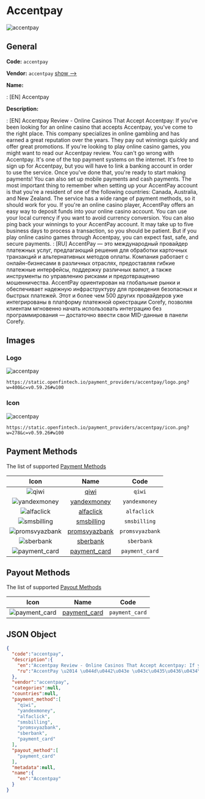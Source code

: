 
# Accentpay 
![accentpay](https://static.openfintech.io/payment_providers/accentpay/logo.png?w=400&c=v0.59.26#w100)  

## General 
 
**Code:** `accentpay` 
 
**Vendor:** `accentpay` [show -->](/vendors/accentpay/) 
 
**Name:** 
 
:	[EN] Accentpay 
 
**Description:** 
 
: [EN] Accentpay Review - Online Casinos That Accept Accentpay: If you've been looking for an online casino that accepts Accentpay, you've come to the right place. This company specializes in online gambling and has earned a great reputation over the years. They pay out winnings quickly and offer great promotions. If you're looking to play online casino games, you might want to read our Accentpay review. You can't go wrong with Accentpay. It's one of the top payment systems on the internet. It's free to sign up for Accentpay, but you will have to link a banking account in order to use the service. Once you've done that, you're ready to start making payments! You can also set up mobile payments and cash payments. The most important thing to remember when setting up your AccentPay account is that you're a resident of one of the following countries: Canada, Australia, and New Zealand. The service has a wide range of payment methods, so it should work for you. If you're an online casino player, AccentPay offers an easy way to deposit funds into your online casino account. You can use your local currency if you want to avoid currency conversion. You can also ping back your winnings to your AccentPay account. It may take up to five business days to process a transaction, so you should be patient. But if you play online casino games through Accentpay, you can expect fast, safe, and secure payments. 
: [RU] AccentPay — это международный провайдер платежных услуг, предлагающий решения для обработки карточных транзакций и альтернативных методов оплаты. Компания работает с онлайн-бизнесами в различных отраслях, предоставляя гибкие платежные интерфейсы, поддержку различных валют, а также инструменты по управлению рисками и предотвращению мошенничества. AccentPay ориентирован на глобальные рынки и обеспечивает надежную инфраструктуру для проведения безопасных и быстрых платежей. Этот и более чем 500 других провайдеров уже интегрированы в платформу платежной оркестрации Corefy, позволяя клиентам мгновенно начать использовать интеграцию без программирования — достаточно ввести свои MID-данные в панели Corefy. 
 

## Images 

### Logo 
 
![accentpay](https://static.openfintech.io/payment_providers/accentpay/logo.png?w=400&c=v0.59.26#w100)  

```
https://static.openfintech.io/payment_providers/accentpay/logo.png?w=400&c=v0.59.26#w100
```  

### Icon 
 
![accentpay](https://static.openfintech.io/payment_providers/accentpay/icon.png?w=278&c=v0.59.26#w100)  

```
https://static.openfintech.io/payment_providers/accentpay/icon.png?w=278&c=v0.59.26#w100
```  

## Payment Methods 
 
The list of supported [Payment Methods](/payment-methods/) 

|Icon|Name|Code| 
|:---:|:---:|:---:| 
|![qiwi](https://static.openfintech.io/payment_methods/qiwi/icon.svg?w=278&c=v0.59.26#w100) |[qiwi](/payment-methods/qiwi/)|`qiwi`| 
|![yandexmoney](https://static.openfintech.io/payment_methods/yandexmoney/icon.svg?w=278&c=v0.59.26#w100) |[yandexmoney](/payment-methods/yandexmoney/)|`yandexmoney`| 
|![alfaclick](https://static.openfintech.io/payment_methods/alfaclick/icon.png?w=278&c=v0.59.26#w100) |[alfaclick](/payment-methods/alfaclick/)|`alfaclick`| 
|![smsbilling](https://static.openfintech.io/payment_methods/smsbilling/icon.png?w=278&c=v0.59.26#w100) |[smsbilling](/payment-methods/smsbilling/)|`smsbilling`| 
|![promsvyazbank](https://static.openfintech.io/payment_methods/promsvyazbank/icon.png?w=278&c=v0.59.26#w100) |[promsvyazbank](/payment-methods/promsvyazbank/)|`promsvyazbank`| 
|![sberbank](https://static.openfintech.io/payment_methods/sberbank/icon.svg?w=278&c=v0.59.26#w100) |[sberbank](/payment-methods/sberbank/)|`sberbank`| 
|![payment_card](https://static.openfintech.io/payment_methods/payment_card/icon.svg?w=278&c=v0.59.26#w100) |[payment_card](/payment-methods/payment_card/)|`payment_card`| 
 

## Payout Methods 
 
The list of supported [Payout Methods](/payout-methods/) 

|Icon|Name|Code| 
|:---:|:---:|:---:| 
|![payment_card](https://static.openfintech.io/payout_methods/payment_card/icon.svg?w=278&c=v0.59.26#w40) |[payment_card](payout-methodspayment_card/)|`payment_card`| 
 

## JSON Object 

```json
{
  "code":"accentpay",
  "description":{
    "en":"Accentpay Review - Online Casinos That Accept Accentpay: If you've been looking for an online casino that accepts Accentpay, you've come to the right place. This company specializes in online gambling and has earned a great reputation over the years. They pay out winnings quickly and offer great promotions. If you're looking to play online casino games, you might want to read our Accentpay review. You can't go wrong with Accentpay. It's one of the top payment systems on the internet. It's free to sign up for Accentpay, but you will have to link a banking account in order to use the service. Once you've done that, you're ready to start making payments! You can also set up mobile payments and cash payments. The most important thing to remember when setting up your AccentPay account is that you're a resident of one of the following countries: Canada, Australia, and New Zealand. The service has a wide range of payment methods, so it should work for you. If you're an online casino player, AccentPay offers an easy way to deposit funds into your online casino account. You can use your local currency if you want to avoid currency conversion. You can also ping back your winnings to your AccentPay account. It may take up to five business days to process a transaction, so you should be patient. But if you play online casino games through Accentpay, you can expect fast, safe, and secure payments.",
    "ru":"AccentPay \u2014 \u044d\u0442\u043e \u043c\u0435\u0436\u0434\u0443\u043d\u0430\u0440\u043e\u0434\u043d\u044b\u0439 \u043f\u0440\u043e\u0432\u0430\u0439\u0434\u0435\u0440 \u043f\u043b\u0430\u0442\u0435\u0436\u043d\u044b\u0445 \u0443\u0441\u043b\u0443\u0433, \u043f\u0440\u0435\u0434\u043b\u0430\u0433\u0430\u044e\u0449\u0438\u0439 \u0440\u0435\u0448\u0435\u043d\u0438\u044f \u0434\u043b\u044f \u043e\u0431\u0440\u0430\u0431\u043e\u0442\u043a\u0438 \u043a\u0430\u0440\u0442\u043e\u0447\u043d\u044b\u0445 \u0442\u0440\u0430\u043d\u0437\u0430\u043a\u0446\u0438\u0439 \u0438 \u0430\u043b\u044c\u0442\u0435\u0440\u043d\u0430\u0442\u0438\u0432\u043d\u044b\u0445 \u043c\u0435\u0442\u043e\u0434\u043e\u0432 \u043e\u043f\u043b\u0430\u0442\u044b. \u041a\u043e\u043c\u043f\u0430\u043d\u0438\u044f \u0440\u0430\u0431\u043e\u0442\u0430\u0435\u0442 \u0441 \u043e\u043d\u043b\u0430\u0439\u043d-\u0431\u0438\u0437\u043d\u0435\u0441\u0430\u043c\u0438 \u0432 \u0440\u0430\u0437\u043b\u0438\u0447\u043d\u044b\u0445 \u043e\u0442\u0440\u0430\u0441\u043b\u044f\u0445, \u043f\u0440\u0435\u0434\u043e\u0441\u0442\u0430\u0432\u043b\u044f\u044f \u0433\u0438\u0431\u043a\u0438\u0435 \u043f\u043b\u0430\u0442\u0435\u0436\u043d\u044b\u0435 \u0438\u043d\u0442\u0435\u0440\u0444\u0435\u0439\u0441\u044b, \u043f\u043e\u0434\u0434\u0435\u0440\u0436\u043a\u0443 \u0440\u0430\u0437\u043b\u0438\u0447\u043d\u044b\u0445 \u0432\u0430\u043b\u044e\u0442, \u0430 \u0442\u0430\u043a\u0436\u0435 \u0438\u043d\u0441\u0442\u0440\u0443\u043c\u0435\u043d\u0442\u044b \u043f\u043e \u0443\u043f\u0440\u0430\u0432\u043b\u0435\u043d\u0438\u044e \u0440\u0438\u0441\u043a\u0430\u043c\u0438 \u0438 \u043f\u0440\u0435\u0434\u043e\u0442\u0432\u0440\u0430\u0449\u0435\u043d\u0438\u044e \u043c\u043e\u0448\u0435\u043d\u043d\u0438\u0447\u0435\u0441\u0442\u0432\u0430. AccentPay \u043e\u0440\u0438\u0435\u043d\u0442\u0438\u0440\u043e\u0432\u0430\u043d \u043d\u0430 \u0433\u043b\u043e\u0431\u0430\u043b\u044c\u043d\u044b\u0435 \u0440\u044b\u043d\u043a\u0438 \u0438 \u043e\u0431\u0435\u0441\u043f\u0435\u0447\u0438\u0432\u0430\u0435\u0442 \u043d\u0430\u0434\u0435\u0436\u043d\u0443\u044e \u0438\u043d\u0444\u0440\u0430\u0441\u0442\u0440\u0443\u043a\u0442\u0443\u0440\u0443 \u0434\u043b\u044f \u043f\u0440\u043e\u0432\u0435\u0434\u0435\u043d\u0438\u044f \u0431\u0435\u0437\u043e\u043f\u0430\u0441\u043d\u044b\u0445 \u0438 \u0431\u044b\u0441\u0442\u0440\u044b\u0445 \u043f\u043b\u0430\u0442\u0435\u0436\u0435\u0439. \u042d\u0442\u043e\u0442 \u0438 \u0431\u043e\u043b\u0435\u0435 \u0447\u0435\u043c 500 \u0434\u0440\u0443\u0433\u0438\u0445 \u043f\u0440\u043e\u0432\u0430\u0439\u0434\u0435\u0440\u043e\u0432 \u0443\u0436\u0435 \u0438\u043d\u0442\u0435\u0433\u0440\u0438\u0440\u043e\u0432\u0430\u043d\u044b \u0432 \u043f\u043b\u0430\u0442\u0444\u043e\u0440\u043c\u0443 \u043f\u043b\u0430\u0442\u0435\u0436\u043d\u043e\u0439 \u043e\u0440\u043a\u0435\u0441\u0442\u0440\u0430\u0446\u0438\u0438 Corefy, \u043f\u043e\u0437\u0432\u043e\u043b\u044f\u044f \u043a\u043b\u0438\u0435\u043d\u0442\u0430\u043c \u043c\u0433\u043d\u043e\u0432\u0435\u043d\u043d\u043e \u043d\u0430\u0447\u0430\u0442\u044c \u0438\u0441\u043f\u043e\u043b\u044c\u0437\u043e\u0432\u0430\u0442\u044c \u0438\u043d\u0442\u0435\u0433\u0440\u0430\u0446\u0438\u044e \u0431\u0435\u0437 \u043f\u0440\u043e\u0433\u0440\u0430\u043c\u043c\u0438\u0440\u043e\u0432\u0430\u043d\u0438\u044f \u2014 \u0434\u043e\u0441\u0442\u0430\u0442\u043e\u0447\u043d\u043e \u0432\u0432\u0435\u0441\u0442\u0438 \u0441\u0432\u043e\u0438 MID-\u0434\u0430\u043d\u043d\u044b\u0435 \u0432 \u043f\u0430\u043d\u0435\u043b\u0438 Corefy."
  },
  "vendor":"accentpay",
  "categories":null,
  "countries":null,
  "payment_method":[
    "qiwi",
    "yandexmoney",
    "alfaclick",
    "smsbilling",
    "promsvyazbank",
    "sberbank",
    "payment_card"
  ],
  "payout_method":[
    "payment_card"
  ],
  "metadata":null,
  "name":{
    "en":"Accentpay"
  }
}
```  
